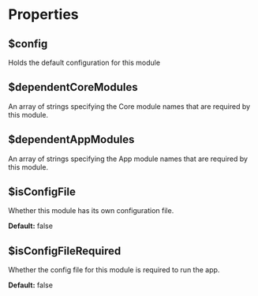 # Properties

## $config

Holds the default configuration for this module

## $dependentCoreModules

An array of strings specifying the Core module names that are required by this module.

## $dependentAppModules

An array of strings specifying the App module names that are required by this module.

## $isConfigFile

Whether this module has its own configuration file.

**Default:** false

## $isConfigFileRequired

Whether the config file for this module is required to run the app.

**Default:** false

